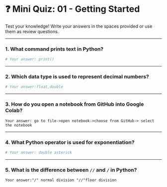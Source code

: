 # ❓ Mini Quiz: 01 - Getting Started

Test your knowledge! Write your answers in the spaces provided or use them as review questions.

---

### 1. What command prints text in Python?
```python
# Your answer: print()
```

---

### 2. Which data type is used to represent decimal numbers?
```python
# Your answer:float,double
```

---

### 3. How do you open a notebook from GitHub into Google Colab?
```text
Your answer: go to file->open notebook->choose from GitHub-> select the notebook
```

---

### 4. What Python operator is used for exponentiation?
```python
# Your answer: double asterick
```

---

### 5. What is the difference between `//` and `/` in Python?
```text
Your answer:"/" normal division "//"floor division
```
